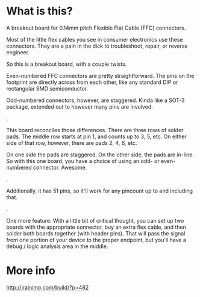 # What is this?
A breakout board for 0.14mm pitch Flexible Flat Cable (FFC) connectors.
 

 Most of the little flex cables you see in consumer electronics use these connectors. They are a pain in the dick to troubleshoot, repair, or reverse engineer.
 
 
So this is a breakout board, with a couple twists.
 
 
Even-numbered FFC connectors are pretty straightforward. The pins on the footprint are directly across from each other, like any standard DIP or rectangular SMD semiconductor.
 
Odd-numbered connectors, however, are staggered. Kinda like a SOT-3 package, extended out to however many pins are involved.
 
 .
 
This board reconciles those differences. There are three rows of solder pads. The middle row starts at pin 1, and counts up to 3, 5, etc. On either side of that row, however, there are pads 2, 4, 6, etc.

 
On one side the pads are staggered. On the other side, the pads are in-line. So with this one board, you have a choice of using an odd- or even-numbered connector. Awesome.
 
.
 
Additionally, it has 51 pins, so it'll work for any pincount up to and including that.
 
.
 
One more feature:
With a little bit of critical thought, you can set up two boards with the appropriate connector, buy an extra flex cable, and then solder both boards together (with header pins).
That will pass the signal from one portion of your device to the proper endpoint, but you'll have a debug / logic analysis area in the middle.


# More info
http://jrainimo.com/build/?p=482